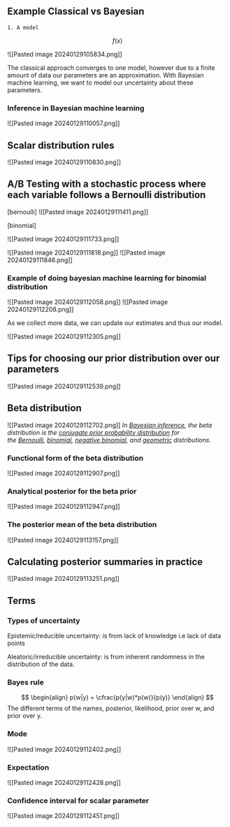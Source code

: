 
## Example Classical vs Bayesian

	1. A model

$$f(x)$$

![[Pasted image 20240129105834.png]]

The classical approach converges to one model, however due to a finite amount of data our parameters are an approximation. With Bayesian machine learning, we want to model our uncertainty about these parameters.

### Inference in Bayesian machine learning

![[Pasted image 20240129110057.png]]


## Scalar distribution rules

![[Pasted image 20240129110830.png]]


## A/B Testing with a stochastic process where each variable follows a Bernoulli distribution

[bernoulli]
![[Pasted image 20240129111411.png]]

[binomial]

![[Pasted image 20240129111733.png]]

![[Pasted image 20240129111818.png]]
![[Pasted image 20240129111846.png]]

### Example of doing bayesian machine learning for binomial distribution

![[Pasted image 20240129112058.png]]
![[Pasted image 20240129112208.png]]

As we collect more data, we can update our estimates and thus our model.

![[Pasted image 20240129112305.png]]

## Tips for choosing our prior distribution over our parameters

![[Pasted image 20240129112539.png]]


## Beta distribution

![[Pasted image 20240129112702.png]]
*In [Bayesian inference](https://en.wikipedia.org/wiki/Bayesian_inference "Bayesian inference"), the beta distribution is the [conjugate prior probability distribution](https://en.wikipedia.org/wiki/Conjugate_prior_distribution "Conjugate prior distribution") for the [Bernoulli](https://en.wikipedia.org/wiki/Bernoulli_distribution "Bernoulli distribution"), [binomial](https://en.wikipedia.org/wiki/Binomial_distribution "Binomial distribution"), [negative binomial](https://en.wikipedia.org/wiki/Negative_binomial_distribution "Negative binomial distribution"), and [geometric](https://en.wikipedia.org/wiki/Geometric_distribution "Geometric distribution") distributions.*

### Functional form of the beta distribution

![[Pasted image 20240129112907.png]]

### Analytical posterior for the beta prior

![[Pasted image 20240129112947.png]]

### The posterior mean of the beta distribution

![[Pasted image 20240129113157.png]]

## Calculating posterior summaries in practice

![[Pasted image 20240129113251.png]]


## Terms

### Types of uncertainty

Epistemic/reducible uncertainty: is from lack of knowledge i.e lack of data points

Aleatoric/irreducible uncertainty: is from inherent randomness in the distribution of the data.

### Bayes rule

$$
\begin{align}
p(w|y) = \cfrac{p(y|w)*p(w)}{p(y)}
\end{align}
$$
The different terms of the names, posterior, likelihood, prior over w, and prior over y.

### Mode

![[Pasted image 20240129112402.png]]

### Expectation

![[Pasted image 20240129112428.png]]

### Confidence interval for scalar parameter

![[Pasted image 20240129112451.png]]
